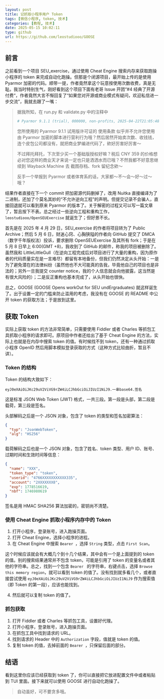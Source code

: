 ```yaml
---
layout: post
title: 记抓取小程序用户 Token
tags: [微信小程序, token, 技术]
categories: [教程, 技术]
date: 2025-05-15 10:02:11
type: github
url: https://github.com/leostudiooo/GOOSE
---
```


## 前言

之前看到一个项目 SEU_exercise，通过使用 Cheat Engine 搜索内存来获取跑操小程序的 token 来完成自动化跑操。但那是个闭源项目，最开始上传的是使用 Pyarmor 加密的代码。顺带一提，作者竟然拿这个玩意按使用次数收费，真是无耻。我当时特别生气，刚好看到这个项目下面有老哥 Issue 开团“#4 经典了开源付费“，作者竟然大言不惭回复了“如果您对开源或商业模式有疑问，欢迎私信进一步交流”，我就去跟了一嘴：

> 据我所知，在 run.py 和 validate.py 中的注释中
>
> ```py
> # Pyarmor 9.1.1 (trial), 000000, non-profits, 2025-04-22T21:05:48.576426
> ```
> 您所使用的 Pyarmor 9.1.1 试用版许可证的 使用条款 似乎并不允许您使用由 Pyarmor 加密的脚本进行营利行为哦？然后居然开始卖次数、收钱钱，连个皮包公司都没有，就把商业梦编进代码了，欸好厉害好厉害～
>
> 不过拜托拜托，下次至少买一个基础版授权好嘛？税后 CNY 359 的价格想必对您这样的商业天才来说一定也只是洒洒水而已哦？不然我都不好意思继续到 Wayback Machine 去 截图存档、fork 留纪念欸～
>
> 反手一个举报到 Pyarmor 或者体育系的话，大家都～不～会～好～过～哦？

结果作者直接在下一个 commit 把加密源代码删掉了，改用 Nuitka 直接编译为了二进制，还加了个莫名其妙的“不允许逆向工程”的声明。但提交记录不会骗人，直接回退就可以看到原来 Pyarmor 的版本了。关于解密的过程又可以写一篇文章了，暂且按下不表。总之经过一些逆向工程和重构工作，`leostudiooo/OpenSEUExercise` 就诞生了；但好景不长。

首先是在 2025 年 4 月 29 日，SEU_exercise 的作者将项目转为了 Public Archive；然后 5 月 6 日，财迷心窍、心胸狭隘的作者向 GitHub 提交了 DMCA（数字千年版权法）投诉，要求删除 OpenSEUExercise 及其所有 fork；于是在 5 月 8 日早上 6:00(GMT +8)，我收到了 GitHub 的邮件，称我的项目被删除了。虽然我和 LittleLittleGull（在逆向工程完成后对项目进行了大量的重构，因为原作者的代码质量实在是一言难尽）都留有本地备份，但我们仍然决定从头开始：一是为了避免潜在的法律纠纷（虽然他也不大可能真的告我，毕竟他自己的项目也是非法的；另外一旦我提交 counter notice，我的个人信息就会向他披露，这当然是有很大风险的）；二是反正重构也基本完成了，从头开始也很快。

总之，GOOSE (GOOSE Opens workOut for SEU undErgraduates) 就这样诞生了。出于设置一定的门槛来防止滥用的考虑，我没有在 GOOSE 的 README 中公开 token 的获取方法；于是放到这里。

## 获取 Token

实际上获取 token 的方法非常简单，只需要使用 Fiddler 或者 Charles 等抓包工具抓取小程序的请求即可。原项目中作者还给出了基于 Cheat Engine 的方法，实际上也就是在内存中搜索 token 的值。有时候找不到 token，还有一种通过抓取小程序 OpenID 然后用脚本模拟登录获取的方式（这种方式比较曲折，暂且不讲）。

### Token 的结构

Token 的结构大致如下：

```
eyJ0eXAiOiJKc29uV2ViVG9rZW4iLCJhbGciOiJIUzI1NiJ9.一串base64.签名
```
这是标准 JSON Web Token (JWT) 格式，一共三段。第一段是头部，第二段是载荷，第三段是签名。

头部解码之后是一个 JSON 对象，包含了 token 的类型和签名加密算法：

```json
{
  "typ": "JsonWebToken",
  "alg": "HS256"
}
```

载荷解码之后也是一个 JSON 对象，包含了姓名、token 类型、用户 ID、账号、过期时间和生效时间等信息：

```json
{
  "name": "XXX",
  "token_type": "token",
  "userid": "4766XXXXXXXXXXX335",
  "account": "2XXXXXXX8",
  "exp": 1778516619,
  "nbf": 1746980619
}
```

签名是用 HMAC SHA256 算法加密的，密钥尚不清楚。

### 使用 Cheat Engine 抓取小程序内存中的 Token

1. 打开小程序，登录账号，进入跑操页面。
2. 打开 Cheat Engine，选择小程序的进程。
3. 在 Cheat Engine 中搜索 `Bearer `，选择 `String` 类型，点击 `First Scan`。

这个时候应该就会有大概几个到十几个结果，其中会有一个是上面提到的 token 的值。别的搜索结果通常并不包含 token，可能是引用了 token 的变量名或者其他的字符串。总之，找到一个包含 `Bearer ` 的字符串，右键点击，选择 `Browse this memory region`，就可以看到 token 的值了。没有找到就多看几个，或者直接尝试使用 `eyJ0eXAiOiJKc29uV2ViVG9rZW4iLCJhbGciOiJIUzI1NiJ9` 作为搜索值（即 Token 的第一段），应该也能找到。

4. 然后就可以复制 token 的值了。

### 抓包获取

1. 打开 Fiddler 或者 Charles 等抓包工具，设置好代理。
2. 打开小程序，登录账号，进入跑操页面。
3. 在抓包工具中找到请求的 URL。
4. 找到请求的 Header 中的 `Authorization` 字段，值就是 token 的值。
5. 复制 token 的值，去掉前面的 `Bearer `，只保留后面的部分。

## 结语

看到这里你应该已经获取到 token 了，你可以直接把它放进配置文件中或者粘贴到 TUI 里面。接下来就可以使用 GOOSE 进行自动化跑操了。

> 自动虽好，可不要贪多哦。

